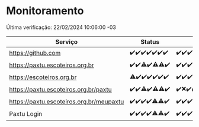 # Monitoramento

Última verificação: 22/02/2024 10:06:00 -03

|Serviço|Status|Últimas 24h|
|---|---|---|
|https://github.com|<span title="2024-02-15: OK=24">✔️</span><span title="2024-02-16: OK=24">✔️</span><span title="2024-02-17: OK=24">✔️</span><span title="2024-02-18: OK=24">✔️</span><span title="2024-02-19: OK=24">✔️</span><span title="2024-02-20: OK=24">✔️</span><span title="2024-02-21: OK=13">✔️</span>|<span title="21/02/2024 10:06:00 -03 : 200">✔️</span><span title="21/02/2024 11:05:00 -03 : 200">✔️</span><span title="21/02/2024 12:05:00 -03 : 200">✔️</span><span title="21/02/2024 13:08:00 -03 : 200">✔️</span><span title="21/02/2024 14:03:00 -03 : 200">✔️</span><span title="21/02/2024 15:07:00 -03 : 200">✔️</span><span title="21/02/2024 16:02:00 -03 : 200">✔️</span><span title="21/02/2024 17:06:00 -03 : 200">✔️</span><span title="21/02/2024 18:04:00 -03 : 200">✔️</span><span title="21/02/2024 19:05:00 -03 : 200">✔️</span><span title="21/02/2024 20:07:00 -03 : 200">✔️</span><span title="21/02/2024 21:29:00 -03 : 200">✔️</span><span title="21/02/2024 22:37:00 -03 : 200">✔️</span><span title="21/02/2024 23:12:00 -03 : 200">✔️</span><span title="22/02/2024 00:07:00 -03 : 200">✔️</span><span title="22/02/2024 01:07:00 -03 : 200">✔️</span><span title="22/02/2024 02:06:00 -03 : 200">✔️</span><span title="22/02/2024 03:08:00 -03 : 200">✔️</span><span title="22/02/2024 04:06:00 -03 : 200">✔️</span><span title="22/02/2024 05:08:00 -03 : 200">✔️</span><span title="22/02/2024 06:07:00 -03 : 200">✔️</span><span title="22/02/2024 07:06:00 -03 : 200">✔️</span><span title="22/02/2024 08:03:00 -03 : 200">✔️</span><span title="22/02/2024 09:10:00 -03 : 200">✔️</span><span title="22/02/2024 10:06:00 -03 : 200">✔️</span>|
|https://paxtu.escoteiros.org.br|<span title="2024-02-15: OK=24">✔️</span><span title="2024-02-16: OK=24">✔️</span><span title="2024-02-17: OK=23, Falhas=1">⚠️</span><span title="2024-02-18: OK=24">✔️</span><span title="2024-02-19: OK=23, Falhas=1">⚠️</span><span title="2024-02-20: OK=23, Falhas=1">⚠️</span><span title="2024-02-21: OK=13">✔️</span>|<span title="21/02/2024 10:06:00 -03 : 200">✔️</span><span title="21/02/2024 11:05:00 -03 : 200">✔️</span><span title="21/02/2024 12:05:00 -03 : 200">✔️</span><span title="21/02/2024 13:08:00 -03 : 200">✔️</span><span title="21/02/2024 14:03:00 -03 : 200">✔️</span><span title="21/02/2024 15:07:00 -03 : 200">✔️</span><span title="21/02/2024 16:02:00 -03 : 200">✔️</span><span title="21/02/2024 17:06:00 -03 : 200">✔️</span><span title="21/02/2024 18:04:00 -03 : 200">✔️</span><span title="21/02/2024 19:05:00 -03 : 200">✔️</span><span title="21/02/2024 20:07:00 -03 : 200">✔️</span><span title="21/02/2024 21:29:00 -03 : 200">✔️</span><span title="21/02/2024 22:37:00 -03 : 200">✔️</span><span title="21/02/2024 23:12:00 -03 : 200">✔️</span><span title="22/02/2024 00:07:00 -03 : 200">✔️</span><span title="22/02/2024 01:07:00 -03 : 200">✔️</span><span title="22/02/2024 02:06:00 -03 : 200">✔️</span><span title="22/02/2024 03:08:00 -03 : 200">✔️</span><span title="22/02/2024 04:06:00 -03 : 200">✔️</span><span title="22/02/2024 05:08:00 -03 : 200">✔️</span><span title="22/02/2024 06:07:00 -03 : 200">✔️</span><span title="22/02/2024 07:06:00 -03 : 200">✔️</span><span title="22/02/2024 08:03:00 -03 : 200">✔️</span><span title="22/02/2024 09:10:00 -03 : 200">✔️</span><span title="22/02/2024 10:06:00 -03 : 200">✔️</span>|
|https://escoteiros.org.br|<span title="2024-02-15: OK=22, Falhas=2">⚠️</span><span title="2024-02-16: OK=24">✔️</span><span title="2024-02-17: OK=24">✔️</span><span title="2024-02-18: OK=24">✔️</span><span title="2024-02-19: OK=24">✔️</span><span title="2024-02-20: OK=24">✔️</span><span title="2024-02-21: OK=13">✔️</span>|<span title="21/02/2024 10:06:00 -03 : 200">✔️</span><span title="21/02/2024 11:05:00 -03 : 200">✔️</span><span title="21/02/2024 12:05:00 -03 : 200">✔️</span><span title="21/02/2024 13:08:00 -03 : 200">✔️</span><span title="21/02/2024 14:03:00 -03 : 200">✔️</span><span title="21/02/2024 15:07:00 -03 : 200">✔️</span><span title="21/02/2024 16:02:00 -03 : 200">✔️</span><span title="21/02/2024 17:06:00 -03 : 200">✔️</span><span title="21/02/2024 18:04:00 -03 : 200">✔️</span><span title="21/02/2024 19:05:00 -03 : 200">✔️</span><span title="21/02/2024 20:07:00 -03 : 200">✔️</span><span title="21/02/2024 21:29:00 -03 : 200">✔️</span><span title="21/02/2024 22:37:00 -03 : 200">✔️</span><span title="21/02/2024 23:12:00 -03 : 200">✔️</span><span title="22/02/2024 00:07:00 -03 : 200">✔️</span><span title="22/02/2024 01:07:00 -03 : 200">✔️</span><span title="22/02/2024 02:06:00 -03 : 200">✔️</span><span title="22/02/2024 03:08:00 -03 : 200">✔️</span><span title="22/02/2024 04:06:00 -03 : 200">✔️</span><span title="22/02/2024 05:08:00 -03 : 200">✔️</span><span title="22/02/2024 06:07:00 -03 : 200">✔️</span><span title="22/02/2024 07:06:00 -03 : 200">✔️</span><span title="22/02/2024 08:03:00 -03 : 200">✔️</span><span title="22/02/2024 09:10:00 -03 : 200">✔️</span><span title="22/02/2024 10:06:00 -03 : 200">✔️</span>|
|https://paxtu.escoteiros.org.br/paxtu|<span title="2024-02-15: OK=24">✔️</span><span title="2024-02-16: OK=24">✔️</span><span title="2024-02-17: OK=22, Falhas=2">⚠️</span><span title="2024-02-18: OK=24">✔️</span><span title="2024-02-19: OK=23, Falhas=1">⚠️</span><span title="2024-02-20: OK=23, Falhas=1">⚠️</span><span title="2024-02-21: OK=13">✔️</span>|<span title="21/02/2024 10:06:00 -03 : 200">✔️</span><span title="21/02/2024 11:05:00 -03 : 0">❌</span><span title="21/02/2024 12:05:00 -03 : 200">✔️</span><span title="21/02/2024 13:08:00 -03 : 200">✔️</span><span title="21/02/2024 14:03:00 -03 : 200">✔️</span><span title="21/02/2024 15:07:00 -03 : 200">✔️</span><span title="21/02/2024 16:02:00 -03 : 200">✔️</span><span title="21/02/2024 17:06:00 -03 : 200">✔️</span><span title="21/02/2024 18:04:00 -03 : 200">✔️</span><span title="21/02/2024 19:05:00 -03 : 200">✔️</span><span title="21/02/2024 20:07:00 -03 : 200">✔️</span><span title="21/02/2024 21:29:00 -03 : 200">✔️</span><span title="21/02/2024 22:37:00 -03 : 200">✔️</span><span title="21/02/2024 23:12:00 -03 : 200">✔️</span><span title="22/02/2024 00:07:00 -03 : 200">✔️</span><span title="22/02/2024 01:07:00 -03 : 200">✔️</span><span title="22/02/2024 02:06:00 -03 : 200">✔️</span><span title="22/02/2024 03:08:00 -03 : 200">✔️</span><span title="22/02/2024 04:06:00 -03 : 200">✔️</span><span title="22/02/2024 05:08:00 -03 : 200">✔️</span><span title="22/02/2024 06:07:00 -03 : 200">✔️</span><span title="22/02/2024 07:06:00 -03 : 200">✔️</span><span title="22/02/2024 08:03:00 -03 : 200">✔️</span><span title="22/02/2024 09:10:00 -03 : 200">✔️</span><span title="22/02/2024 10:06:00 -03 : 200">✔️</span>|
|https://paxtu.escoteiros.org.br/meupaxtu|<span title="2024-02-15: OK=24">✔️</span><span title="2024-02-16: OK=24">✔️</span><span title="2024-02-17: OK=24">✔️</span><span title="2024-02-18: OK=24">✔️</span><span title="2024-02-19: OK=23, Falhas=1">⚠️</span><span title="2024-02-20: OK=23, Falhas=1">⚠️</span><span title="2024-02-21: OK=13">✔️</span>|<span title="21/02/2024 10:06:00 -03 : 200">✔️</span><span title="21/02/2024 11:05:00 -03 : 200">✔️</span><span title="21/02/2024 12:05:00 -03 : 200">✔️</span><span title="21/02/2024 13:08:00 -03 : 200">✔️</span><span title="21/02/2024 14:03:00 -03 : 200">✔️</span><span title="21/02/2024 15:07:00 -03 : 200">✔️</span><span title="21/02/2024 16:02:00 -03 : 200">✔️</span><span title="21/02/2024 17:06:00 -03 : 200">✔️</span><span title="21/02/2024 18:04:00 -03 : 200">✔️</span><span title="21/02/2024 19:05:00 -03 : 200">✔️</span><span title="21/02/2024 20:07:00 -03 : 200">✔️</span><span title="21/02/2024 21:29:00 -03 : 200">✔️</span><span title="21/02/2024 22:37:00 -03 : 200">✔️</span><span title="21/02/2024 23:12:00 -03 : 200">✔️</span><span title="22/02/2024 00:07:00 -03 : 200">✔️</span><span title="22/02/2024 01:07:00 -03 : 200">✔️</span><span title="22/02/2024 02:06:00 -03 : 200">✔️</span><span title="22/02/2024 03:08:00 -03 : 200">✔️</span><span title="22/02/2024 04:06:00 -03 : 200">✔️</span><span title="22/02/2024 05:08:00 -03 : 200">✔️</span><span title="22/02/2024 06:07:00 -03 : 200">✔️</span><span title="22/02/2024 07:06:00 -03 : 200">✔️</span><span title="22/02/2024 08:03:00 -03 : 200">✔️</span><span title="22/02/2024 09:10:00 -03 : 200">✔️</span><span title="22/02/2024 10:06:00 -03 : 200">✔️</span>|
|Paxtu Login|<span title="2024-02-15: OK=24">✔️</span><span title="2024-02-16: OK=24">✔️</span><span title="2024-02-17: OK=24">✔️</span><span title="2024-02-18: OK=24">✔️</span><span title="2024-02-19: OK=23, Falhas=1">⚠️</span><span title="2024-02-20: OK=23, Falhas=1">⚠️</span><span title="2024-02-21: OK=13">✔️</span>|<span title="21/02/2024 10:06:00 -03 : 200">✔️</span><span title="21/02/2024 11:05:00 -03 : 200">✔️</span><span title="21/02/2024 12:05:00 -03 : 200">✔️</span><span title="21/02/2024 13:08:00 -03 : 200">✔️</span><span title="21/02/2024 14:03:00 -03 : 200">✔️</span><span title="21/02/2024 15:07:00 -03 : 200">✔️</span><span title="21/02/2024 16:02:00 -03 : 200">✔️</span><span title="21/02/2024 17:06:00 -03 : 200">✔️</span><span title="21/02/2024 18:04:00 -03 : 200">✔️</span><span title="21/02/2024 19:05:00 -03 : 200">✔️</span><span title="21/02/2024 20:07:00 -03 : 200">✔️</span><span title="21/02/2024 21:29:00 -03 : 200">✔️</span><span title="21/02/2024 22:37:00 -03 : 200">✔️</span><span title="21/02/2024 23:12:00 -03 : 200">✔️</span><span title="22/02/2024 00:07:00 -03 : 200">✔️</span><span title="22/02/2024 01:07:00 -03 : 200">✔️</span><span title="22/02/2024 02:06:00 -03 : 200">✔️</span><span title="22/02/2024 03:08:00 -03 : 200">✔️</span><span title="22/02/2024 04:06:00 -03 : 200">✔️</span><span title="22/02/2024 05:08:00 -03 : 200">✔️</span><span title="22/02/2024 06:07:00 -03 : 200">✔️</span><span title="22/02/2024 07:06:00 -03 : 200">✔️</span><span title="22/02/2024 08:03:00 -03 : 200">✔️</span><span title="22/02/2024 09:10:00 -03 : 200">✔️</span><span title="22/02/2024 10:06:00 -03 : 200">✔️</span>|

